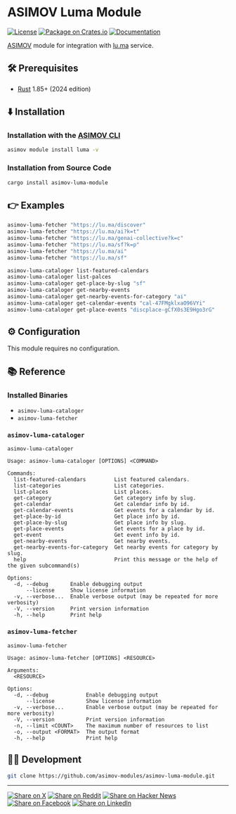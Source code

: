 # ASIMOV Luma Module

[![License](https://img.shields.io/badge/license-Public%20Domain-blue.svg)](https://unlicense.org)
[![Package on Crates.io](https://img.shields.io/crates/v/asimov-luma-module)](https://crates.io/crates/asimov-luma-module)
[![Documentation](https://docs.rs/asimov-luma-module/badge.svg)](https://docs.rs/asimov-luma-module)

[ASIMOV] module for integration with [lu.ma](https://lu.ma) service.

## 🛠️ Prerequisites

- [Rust] 1.85+ (2024 edition)

## ⬇️ Installation

### Installation with the [ASIMOV CLI]

```bash
asimov module install luma -v
```

### Installation from Source Code

```bash
cargo install asimov-luma-module
```

## 👉 Examples

```bash
asimov-luma-fetcher "https://lu.ma/discover"
asimov-luma-fetcher "https://lu.ma/ai?k=t"
asimov-luma-fetcher "https://lu.ma/genai-collective?k=c"
asimov-luma-fetcher "https://lu.ma/sf?k=p"
asimov-luma-fetcher "https://lu.ma/ai"
asimov-luma-fetcher "https://lu.ma/sf"
```

```bash
asimov-luma-cataloger list-featured-calendars
asimov-luma-cataloger list-palces
asimov-luma-cataloger get-place-by-slug "sf"
asimov-luma-cataloger get-nearby-events
asimov-luma-cataloger get-nearby-events-for-category "ai"
asimov-luma-cataloger get-calendar-events "cal-47FMgklxaO96VYi"
asimov-luma-cataloger get-place-events "discplace-gCfX0s3E9Hgo3rG"
```

## ⚙ Configuration

This module requires no configuration.

## 📚 Reference

### Installed Binaries

- `asimov-luma-cataloger`
- `asimov-luma-fetcher`

### `asimov-luma-cataloger`

```
asimov-luma-cataloger

Usage: asimov-luma-cataloger [OPTIONS] <COMMAND>

Commands:
  list-featured-calendars         List featured calendars.
  list-categories                 List categories.
  list-places                     List places.
  get-category                    Get category info by slug.
  get-calendar                    Get calendar info by id.
  get-calendar-events             Get events for a calendar by id.
  get-place-by-id                 Get place info by id.
  get-place-by-slug               Get place info by slug.
  get-place-events                Get events for a place by id.
  get-event                       Get event info by id.
  get-nearby-events               Get nearby events.
  get-nearby-events-for-category  Get nearby events for category by slug.
  help                            Print this message or the help of the given subcommand(s)

Options:
  -d, --debug       Enable debugging output
      --license     Show license information
  -v, --verbose...  Enable verbose output (may be repeated for more verbosity)
  -V, --version     Print version information
  -h, --help        Print help
```

### `asimov-luma-fetcher`

```
asimov-luma-fetcher

Usage: asimov-luma-fetcher [OPTIONS] <RESOURCE>

Arguments:
  <RESOURCE>

Options:
  -d, --debug            Enable debugging output
      --license          Show license information
  -v, --verbose...       Enable verbose output (may be repeated for more verbosity)
  -V, --version          Print version information
  -n, --limit <COUNT>    The maximum number of resources to list
  -o, --output <FORMAT>  The output format
  -h, --help             Print help
```

## 👨‍💻 Development

```bash
git clone https://github.com/asimov-modules/asimov-luma-module.git
```

---

[![Share on X](https://img.shields.io/badge/share%20on-x-03A9F4?logo=x)](https://x.com/intent/post?url=https://github.com/asimov-modules/asimov-luma-module&text=asimov-luma-module)
[![Share on Reddit](https://img.shields.io/badge/share%20on-reddit-red?logo=reddit)](https://reddit.com/submit?url=https://github.com/asimov-modules/asimov-luma-module&title=asimov-luma-module)
[![Share on Hacker News](https://img.shields.io/badge/share%20on-hn-orange?logo=ycombinator)](https://news.ycombinator.com/submitlink?u=https://github.com/asimov-modules/asimov-luma-module&t=asimov-luma-module)
[![Share on Facebook](https://img.shields.io/badge/share%20on-fb-1976D2?logo=facebook)](https://www.facebook.com/sharer/sharer.php?u=https://github.com/asimov-modules/asimov-luma-module)
[![Share on LinkedIn](https://img.shields.io/badge/share%20on-linkedin-3949AB?logo=linkedin)](https://www.linkedin.com/sharing/share-offsite/?url=https://github.com/asimov-modules/asimov-luma-module)

[ASIMOV]: https://asimov.sh
[ASIMOV CLI]: https://cli.asimov.sh
[Rust]: https://rust-lang.org
